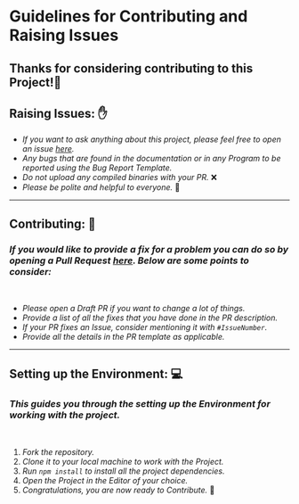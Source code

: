 # Guidelines for Contributing and Raising Issues

## Thanks for considering contributing to this Project!🥳

## **Raising Issues:** ✋

- *If you want to ask anything about this project, please feel free to open an issue [here](https://github.com/aaryanrr/aaryanrr.github.io/issues).*
- *Any bugs that are found in the documentation or in any Program to be reported using the Bug Report Template.*
- *Do not upload any compiled binaries with your PR.* ❌
- *Please be polite and helpful to everyone.* 🙂

---

## **Contributing:** 📝

### *If you would like to provide a fix for a problem you can do so by opening a Pull Request [here](https://github.com/aaryanrr/aaryanrr.github.io/pulls). Below are some points to consider:*

<br>

- *Please open a Draft PR if you want to change a lot of things.*
- *Provide a list of all the fixes that you have done in the PR description.*
- *If your PR fixes an Issue, consider mentioning it with `#IssueNumber`.*
- *Provide all the details in the PR template as applicable.*

---

## **Setting up the Environment:** 💻

### *This guides you through the setting up the Environment for working with the project.*

<br>

1. *Fork the repository.*
2. *Clone it to your local machine to work with the Project.*
3. *Run `npm install` to install all the project dependencies.*
4. *Open the Project in the Editor of your choice.*
5. *Congratulations, you are now ready to Contribute.* 🎉
